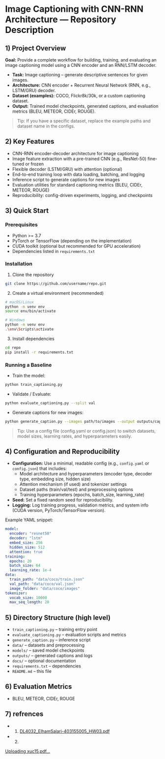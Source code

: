 # Image Captioning with CNN-RNN Architecture — Repository Description

## 1) Project Overview

**Goal:** Provide a complete workflow for building, training, and evaluating an image captioning model using a CNN encoder and an RNN/LSTM decoder.

- **Task:** Image captioning – generate descriptive sentences for given images.
- **Architecture:** CNN encoder + Recurrent Neural Network (RNN, e.g., LSTM/GRU) decoder.
- **Dataset (examples):** COCO, Flickr8k/30k, or a custom captioning dataset.
- **Output:** Trained model checkpoints, generated captions, and evaluation metrics (BLEU, METEOR, CIDEr, ROUGE).

> Tip: If you have a specific dataset, replace the example paths and dataset name in the configs.

## 2) Key Features

- CNN-RNN encoder-decoder architecture for image captioning
- Image feature extraction with a pre-trained CNN (e.g., ResNet-50) fine-tuned or frozen
- Flexible decoder (LSTM/GRU) with attention (optional)
- End-to-end training loop with data loading, batching, and logging
- Inference script to generate captions for new images
- Evaluation utilities for standard captioning metrics (BLEU, CIDEr, METEOR, ROUGE)
- Reproducibility: config-driven experiments, logging, and checkpoints

## 3) Quick Start

### Prerequisites
- Python >= 3.7
- PyTorch or TensorFlow (depending on the implementation)
- CUDA toolkit (optional but recommended for GPU acceleration)
- Dependencies listed in `requirements.txt`

### Installation
1) Clone the repository
```bash
git clone https://github.com/username/repo.git
```

2) Create a virtual environment (recommended)
```bash
# macOS/Linux
python -m venv env
source env/bin/activate

# Windows
python -m venv env
.\env\Scripts\activate
```

3) Install dependencies
```bash
cd repo
pip install -r requirements.txt
```

### Running a Baseline

- Train the model:
```bash
python train_captioning.py
```

- Validate / Evaluate:
```bash
python evaluate_captioning.py --split val
```

- Generate captions for new images:
```bash
python generate_caption.py --images path/to/images --output outputs/captions.json
```

> Tip: Use a config file (config.yaml or config.json) to switch datasets, model sizes, learning rates, and hyperparameters easily.

## 4) Configuration and Reproducibility

- **Configuration:** Use a minimal, readable config (e.g., `config.yaml` or `config.json`) that includes:
  - Model architecture and hyperparameters (encoder type, decoder type, embedding size, hidden size)
  - Attention mechanism (if used) and tokenizer settings
  - Dataset paths (train/val/test) and preprocessing options
  - Training hyperparameters (epochs, batch_size, learning_rate)
- **Seed:** Set a fixed random seed for reproducibility.
- **Logging:** Log training progress, validation metrics, and system info (CUDA version, PyTorch/TensorFlow version).

Example YAML snippet:
```yaml
model:
  encoder: "resnet50"
  decoder: "lstm"
  embed_size: 256
  hidden_size: 512
  attention: true
training:
  epochs: 20
  batch_size: 64
  learning_rate: 1e-4
data:
  train_path: "data/coco/train.json"
  val_path: "data/coco/val.json"
  image_folder: "data/coco/images"
tokenizer:
  vocab_size: 10000
  max_seq_length: 20
```

## 5) Directory Structure (high level)

- `train_captioning.py` – training entry point
- `evaluate_captioning.py` – evaluation scripts and metrics
- `generate_caption.py` – inference script
- `data/` – datasets and preprocessing
- `models/` – saved model checkpoints
- `outputs/` – generated captions and logs
- `docs/` – optional documentation
- `requirements.txt` – dependencies
- `README.md` – this file

## 6) Evaluation Metrics

- BLEU, METEOR, CIDEr, ROUGE

## 7) refrences
- 1. [DL4032_ElhamSalari-403155005_HW03.pdf](https://github.com/user-attachments/files/22248140/DL4032_ElhamSalari-403155005_HW03.pdf)
-  2. 
[Uploading xuc15.pdf…]()
